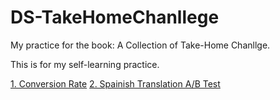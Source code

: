 # DS-TakeHomeChanllege
My practice for the book: A Collection of Take-Home Chanllge.

This is for my self-learning practice.

[1. Conversion Rate](https://github.com/Dyu622/DS-TakeHomeChanllege/blob/master/01.ConverationRate.ipynb)
[2. Spainish Translation A/B Test](https://github.com/Dyu622/DS-TakeHomeChanllege/blob/master/02.SpanishTranslationABTest.ipynb)
